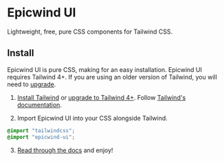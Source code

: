 # Epicwind UI

Lightweight, free, pure CSS components for Tailwind CSS.

## Install

Epicwind UI is pure CSS, making for an easy installation. Epicwind UI requires Tailwind 4+. If you are using an older version of Tailwind, you will need to <a href="https://tailwindcss.com/docs/upgrade-guide" target="_blank">upgrade</a>.

1. [Install Tailwind](https://tailwindcss.com/docs/installation) or [upgrade to Tailwind 4+](https://tailwindcss.com/docs/upgrade-guide). Follow [Tailwind's documentation](https://tailwindcss.com/docs/installation)</a>.

2. Import Epicwind UI into your CSS alongside Tailwind.

```css
@import "tailwindcss";
@import "epicwind-ui";
```

3. [Read through the docs](https://epicwindui.blakejones.dev/docs/get-started/) and enjoy!
